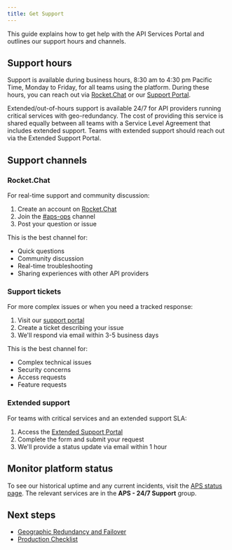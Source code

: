 ```yaml
---
title: Get Support
---
```


<!-- overview -->

This guide explains how to get help with the API Services Portal and outlines
our support hours and channels.

## Support hours

Support is available during business hours, 8:30 am to 4:30 pm Pacific Time,
Monday to Friday, for all teams using the platform. During these hours, you can
reach out via [Rocket.Chat](https://chat.developer.gov.bc.ca/channel/aps-ops)
or our [Support Portal](https://dpdd.atlassian.net/servicedesk/customer/portal/1/group/2).

Extended/out-of-hours support is available 24/7 for API providers running
critical services with geo-redundancy. The cost of providing this service is
shared equally between all teams with a Service Level Agreement that includes
extended support. Teams with extended support should reach out via the Extended
Support Portal.

## Support channels

### Rocket.Chat

For real-time support and community discussion:

1. Create an account on [Rocket.Chat](https://docs.developer.gov.bc.ca/join-bc-rocket-chat/)
2. Join the [#aps-ops](https://chat.developer.gov.bc.ca/channel/aps-ops) channel
3. Post your question or issue

This is the best channel for:
- Quick questions
- Community discussion
- Real-time troubleshooting
- Sharing experiences with other API providers

### Support tickets

For more complex issues or when you need a tracked response:

1. Visit our [support portal](https://dpdd.atlassian.net/servicedesk/customer/portal/1/group/2)
2. Create a ticket describing your issue
3. We'll respond via email within 3-5 business days

This is the best channel for:
- Complex technical issues
- Security concerns
- Access requests
- Feature requests

### Extended support

For teams with critical services and an extended support SLA:

1. Access the [Extended Support Portal](https://dpdd.atlassian.net/servicedesk/customer/portal/9/group/54/create/158)
2. Complete the form and submit your request
3. We'll provide a status update via email within 1 hour

## Monitor platform status

To see our historical uptime and any current incidents, visit the [APS status page](https://uptime.com/s/bcgov-dss). 
The relevant services are in the **APS - 24/7 Support** group.

## Next steps

- [Geographic Redundancy and Failover](/concepts/geo-redundancy.md)
- [Production Checklist](/how-to/prod-checklist.md) 